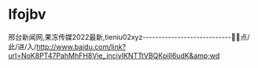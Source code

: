 # lfojbv
邢台新闻网,果冻传媒2022最新,tieniu02xyz----------------------------🧻🧻点/此/进/入/http://www.baidu.com/link?url=NoK8PT47PahMhFH8Vie_jnciyIKNTTtVBQKpill6udK&amp;wd
